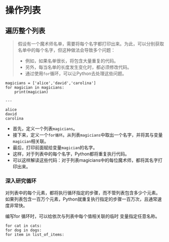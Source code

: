 # 操作列表

## 遍历整个列表

>假设有一个魔术师名单，需要将每个名字都打印出来。为此，可以分别获取名单中的每个名字，但这种做法会导致多个问题：
>
>* 例如，如果名单很长，将包含大量重复的代码。  
>* 另外，每当名单的长度发生变化时，都必须修改代码。  
>* 通过使用`for`循环，可以让Python去处理这些问题。

```
magicians = ['alice','david','carolina']
for magician in magicians:
    print(magician)
    
---

alice
david
carolina
```

* 首先，定义一个列表`magicians`。
* 接下来，定义一个`for循环`。从列表`magicians`中取出一个名字，并将其与变量`magician`相关联。  
* 最后，打印前面赋给变量`magician`的名字。
* 这样，对于列表中的每个名字，Python都将重复执行代码。
* 可以这样解读这些代码：对于列表magicians中的每位魔术师，都将其名字打印出来。

### 深入研究循环

对列表中的每个元素，都将执行循环指定的步骤，而不管列表包含多少个元素。  
如果列表包含一百万个元素，Python就重复执行指定的步骤一百万次，且通常速度非常快。

编写for 循环时，可以给依次与列表中每个值相关联的临时 变量指定任意名称。

```
for cat in cats: 
for dog in dogs: 
for item in list_of_items:
```


